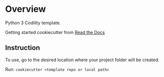 # Overview

Python 3 Codility template.

Getting started cookiecutter from [Read the Docs](https://cookiecutter.readthedocs.io/en/latest/readme.html)

## Instruction

To use, go to the desired location where your project folder will be created.

Run: `cookiecutter <template repo or local path>`
